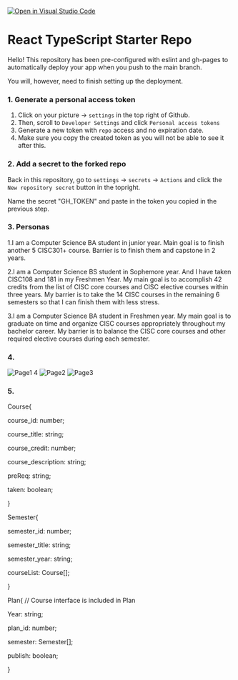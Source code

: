 [![Open in Visual Studio Code](https://classroom.github.com/assets/open-in-vscode-f059dc9a6f8d3a56e377f745f24479a46679e63a5d9fe6f495e02850cd0d8118.svg)](https://classroom.github.com/online_ide?assignment_repo_id=7542535&assignment_repo_type=AssignmentRepo)
# React TypeScript Starter Repo

Hello! This repository has been pre-configured with eslint and gh-pages to automatically deploy your app when you push to the main branch.

You will, however, need to finish setting up the deployment.

### 1. Generate a personal access token

1. Click on your picture -> `settings` in the top right of Github.
2. Then, scroll to `Developer Settings` and click `Personal access tokens`
3. Generate a new token with `repo` access and no expiration date.
4. Make sure you copy the created token as you will not be able to see it after this.

### 2. Add a secret to the forked repo

Back in this repository, go to `settings` -> `secrets` -> `Actions` and click the `New repository secret` button in the topright.

Name the secret "GH_TOKEN" and paste in the token you copied in the previous step.

### 3. Personas

1.I am a Computer Science BA student in junior year. Main goal is to finish another 5 CISC301+ course. Barrier is to finish them and capstone in 2 years.

2.I am a Computer Science BS student in Sophemore year. And I have taken CISC108 and 181 in my Freshmen Year. My main goal is to accomplish 42 credits from the list of CISC core courses and CISC elective courses within three years. My barrier is to take the 14 CISC courses in the remaining 6 semesters so that I can finish them with less stress.

3.I am a Computer Science BA student in Freshmen year. My main goal is to graduate on time and organize CISC courses appropriately throughout my bachelor career. My barrier is to balance the CISC core courses and other required elective courses during each semester.


### 4.
![Page1 4](https://user-images.githubusercontent.com/55119395/161885482-d80ba724-48e2-4e12-b5d7-1db2973523fa.jpg)
![Page2](https://user-images.githubusercontent.com/55119395/163049189-a68640c4-b44a-4831-b560-1fc6e4b5ebda.jpg)
![Page3](https://user-images.githubusercontent.com/55119395/163049284-41345136-2cee-4367-9027-51c102703c56.jpg)

### 5.
Course{

course_id: number;

course_title: string;

course_credit: number;

course_description: string;

preReq: string;

taken: boolean;

}

Semester{

semester_id: number;

semester_title: string;

semester_year: string;

courseList: Course[];

}

Plan{ // Course interface is included in Plan

Year: string;

plan_id: number;

semester: Semester[];

publish: boolean;

}
